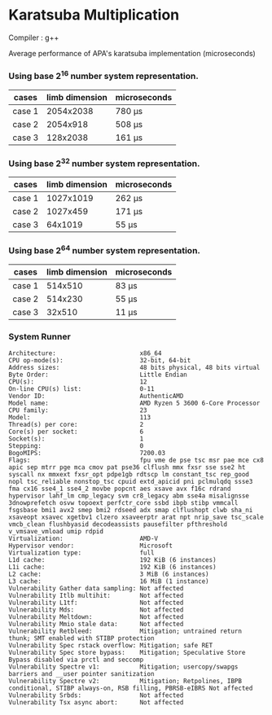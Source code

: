 # Karatsuba Multiplication

Compiler : g++

Average performance of APA's karatsuba implementation (microseconds)

### Using base 2<sup>16</sup> number system representation.

| cases | limb dimension | microseconds |
| ----- | ----------- | -------------------- |
| case 1 | 2054x2038 | 780 μs |
| case 2 | 2054x918 | 508 μs |
| case 3 | 128x2038 | 161 μs |

### Using base 2<sup>32</sup> number system representation.

| cases | limb dimension | microseconds |
| ----- | ----------- | -------------------- |
| case 1 | 1027x1019 | 262 μs |
| case 2 | 1027x459 | 171 μs |
| case 3 | 64x1019 | 55 μs |

### Using base 2<sup>64</sup> number system representation.

| cases | limb dimension | microseconds |
| ----- | ----------- | -------------------- |
| case 1 | 514x510 | 83 μs |
| case 2 | 514x230 | 55 μs |
| case 3 | 32x510 | 11 μs |


### System Runner

```
Architecture:                       x86_64
CPU op-mode(s):                     32-bit, 64-bit
Address sizes:                      48 bits physical, 48 bits virtual
Byte Order:                         Little Endian
CPU(s):                             12
On-line CPU(s) list:                0-11
Vendor ID:                          AuthenticAMD
Model name:                         AMD Ryzen 5 3600 6-Core Processor
CPU family:                         23
Model:                              113
Thread(s) per core:                 2
Core(s) per socket:                 6
Socket(s):                          1
Stepping:                           0
BogoMIPS:                           7200.03
Flags:                              fpu vme de pse tsc msr pae mce cx8 apic sep mtrr pge mca cmov pat pse36 clflush mmx fxsr sse sse2 ht syscall nx mmxext fxsr_opt pdpe1gb rdtscp lm constant_tsc rep_good nopl tsc_reliable nonstop_tsc cpuid extd_apicid pni pclmulqdq ssse3 fma cx16 sse4_1 sse4_2 movbe popcnt aes xsave avx f16c rdrand hypervisor lahf_lm cmp_legacy svm cr8_legacy abm sse4a misalignsse 3dnowprefetch osvw topoext perfctr_core ssbd ibpb stibp vmmcall fsgsbase bmi1 avx2 smep bmi2 rdseed adx smap clflushopt clwb sha_ni xsaveopt xsavec xgetbv1 clzero xsaveerptr arat npt nrip_save tsc_scale vmcb_clean flushbyasid decodeassists pausefilter pfthreshold v_vmsave_vmload umip rdpid
Virtualization:                     AMD-V
Hypervisor vendor:                  Microsoft
Virtualization type:                full
L1d cache:                          192 KiB (6 instances)
L1i cache:                          192 KiB (6 instances)
L2 cache:                           3 MiB (6 instances)
L3 cache:                           16 MiB (1 instance)
Vulnerability Gather data sampling: Not affected
Vulnerability Itlb multihit:        Not affected
Vulnerability L1tf:                 Not affected
Vulnerability Mds:                  Not affected
Vulnerability Meltdown:             Not affected
Vulnerability Mmio stale data:      Not affected
Vulnerability Retbleed:             Mitigation; untrained return thunk; SMT enabled with STIBP protection
Vulnerability Spec rstack overflow: Mitigation; safe RET
Vulnerability Spec store bypass:    Mitigation; Speculative Store Bypass disabled via prctl and seccomp
Vulnerability Spectre v1:           Mitigation; usercopy/swapgs barriers and __user pointer sanitization
Vulnerability Spectre v2:           Mitigation; Retpolines, IBPB conditional, STIBP always-on, RSB filling, PBRSB-eIBRS Not affected
Vulnerability Srbds:                Not affected
Vulnerability Tsx async abort:      Not affected
```
